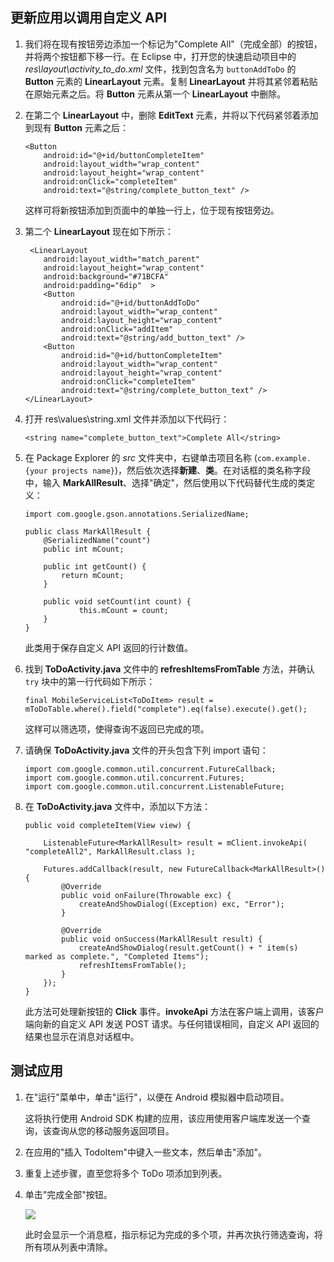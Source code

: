 ## <a name="update-app"></a>更新应用以调用自定义 API

1. 我们将在现有按钮旁边添加一个标记为"Complete All"（完成全部）的按钮，并将两个按钮都下移一行。在 Eclipse 中，打开您的快速启动项目中的  *res\layout\activity_to_do.xml* 文件，找到包含名为  `buttonAddToDo` 的 **Button** 元素的 **LinearLayout** 元素。复制 **LinearLayout** 并将其紧邻着粘贴在原始元素之后。将 **Button** 元素从第一个 **LinearLayout** 中删除。

2. 在第二个 **LinearLayout** 中，删除 **EditText** 元素，并将以下代码紧邻着添加到现有 **Button** 元素之后： 

    ```
    <Button
        android:id="@+id/buttonCompleteItem"
        android:layout_width="wrap_content"
        android:layout_height="wrap_content"
        android:onClick="completeItem"
        android:text="@string/complete_button_text" />
    ```

    这样可将新按钮添加到页面中的单独一行上，位于现有按钮旁边。

3. 第二个 **LinearLayout** 现在如下所示：

    ```
     <LinearLayout
        android:layout_width="match_parent" 
        android:layout_height="wrap_content" 
        android:background="#71BCFA"
        android:padding="6dip"  >
        <Button
            android:id="@+id/buttonAddToDo"
            android:layout_width="wrap_content"
            android:layout_height="wrap_content"
            android:onClick="addItem"
            android:text="@string/add_button_text" />
        <Button
            android:id="@+id/buttonCompleteItem"
            android:layout_width="wrap_content"
            android:layout_height="wrap_content"
            android:onClick="completeItem"
            android:text="@string/complete_button_text" />
    </LinearLayout>
    ```

4. 打开 res\values\string.xml 文件并添加以下代码行：

    ```
    <string name="complete_button_text">Complete All</string>
    ```

5. 在 Package Explorer 的  *src* 文件夹中，右键单击项目名称 (`com.example.{your projects name}`)，然后依次选择**新建**、**类**。在对话框的类名称字段中，输入 **MarkAllResult**、选择"确定"，然后使用以下代码替代生成的类定义：

    ```
    import com.google.gson.annotations.SerializedName;

    public class MarkAllResult {
        @SerializedName("count")
        public int mCount;

        public int getCount() {
            return mCount;
        }

        public void setCount(int count) {
                this.mCount = count;
        }
    }
    ```

    此类用于保存自定义 API 返回的行计数值。 

6. 找到 **ToDoActivity.java** 文件中的 **refreshItemsFromTable** 方法，并确认  `try` 块中的第一行代码如下所示：

    ```
    final MobileServiceList<ToDoItem> result = mToDoTable.where().field("complete").eq(false).execute().get();
    ```

    这样可以筛选项，使得查询不返回已完成的项。

7. 请确保 **ToDoActivity.java** 文件的开头包含下列 import 语句：

    ```
    import com.google.common.util.concurrent.FutureCallback;
    import com.google.common.util.concurrent.Futures;
    import com.google.common.util.concurrent.ListenableFuture;
    ```

8. 在 **ToDoActivity.java** 文件中，添加以下方法：

    ```
    public void completeItem(View view) {

        ListenableFuture<MarkAllResult> result = mClient.invokeApi( "completeAll2", MarkAllResult.class ); 

        Futures.addCallback(result, new FutureCallback<MarkAllResult>() {
            @Override
            public void onFailure(Throwable exc) {
                createAndShowDialog((Exception) exc, "Error");
            }

            @Override
            public void onSuccess(MarkAllResult result) {
                createAndShowDialog(result.getCount() + " item(s) marked as complete.", "Completed Items");
                refreshItemsFromTable();	
            }
        });
    }
    ```

    此方法可处理新按钮的 **Click** 事件。**invokeApi** 方法在客户端上调用，该客户端向新的自定义 API 发送 POST 请求。与任何错误相同，自定义 API 返回的结果也显示在消息对话框中。

## 测试应用

1. 在"运行"菜单中，单击"运行"，以便在 Android 模拟器中启动项目。

    这将执行使用 Android SDK 构建的应用，该应用使用客户端库发送一个查询，该查询从您的移动服务返回项目。

2. 在应用的"插入 TodoItem"中键入一些文本，然后单击"添加"。

3. 重复上述步骤，直至您将多个 ToDo 项添加到列表。

4. 单击"完成全部"按钮。

      ![](./media/mobile-services-android-call-custom-api/mobile-custom-api-android-completed.png)

    此时会显示一个消息框，指示标记为完成的多个项，并再次执行筛选查询，将所有项从列表中清除。